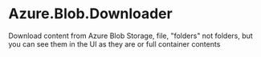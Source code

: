 # Azure.Blob.Downloader
Download content from Azure Blob Storage, file, "folders" not folders, but you can see them in the UI as they are or full container contents
